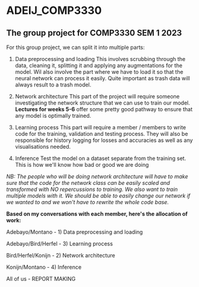 # ADEIJ_COMP3330
## The group project for COMP3330 SEM 1 2023


For this group project, we can split it into multiple parts:

1) Data preprocessing and loading
    This involves scrubbing through the data, cleaning it, splitting it and applying any augmentations for the model. Wil also involve the part where we have to load it     so that the neural network can process it easily. Quite important as trash data will always result to a trash model.
    
2) Network architecture
    This part of the project will require someone investigating the network structure that we can use to train our model. __Lectures for weeks 5-6__ offer some pretty
    good pathway to ensure that any model is optimally trained.
    
3) Learning process
    This part will require a member / members to write code for the training, validation and testing process. They will also be responsible for history logging for           losses and accuracies as well as any visualisations needed.
    
4) Inference
    Test the model on a dataset separate from the training set. This is how we'll know how bad or good we are doing
    

*NB: The people who will be doing network architecture will have to make sure that the code for the network class can be easily scaled and transformed with NO repercussions to training. We also want to train multiple models with it. We should be able to easily change our network if we wanted to and we won't have to rewrite the whole code base.*

**Based on my conversations with each member, here's the allocation of work:**

Adebayo/Montano - 1) Data preprocessing and loading

Adebayo/Bird/Herfel - 3) Learning process

Bird/Herfel/Konijn - 2) Network architecture

Konijn/Montano - 4) Inference

All of us - REPORT MAKING
